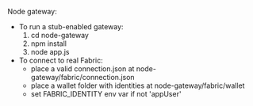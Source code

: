 Node gateway:
- To run a stub-enabled gateway:
  1. cd node-gateway
  2. npm install
  3. node app.js
- To connect to real Fabric:
  - place a valid connection.json at node-gateway/fabric/connection.json
  - place a wallet folder with identities at node-gateway/fabric/wallet
  - set FABRIC_IDENTITY env var if not 'appUser'